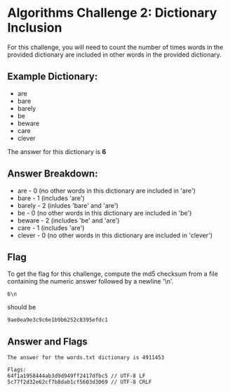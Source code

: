 # Algorithms Challenge 2: Dictionary Inclusion

For this challenge, you will need to count the number of times words in the provided dictionary are included in other words in the provided dictionary.

## Example Dictionary:
* are
* bare
* barely
* be
* beware
* care
* clever

The answer for this dictionary is **6**

## Answer Breakdown:
* are    - 0 (no other words in this dictionary are included in 'are')
* bare   - 1 (includes 'are')
* barely - 2 (inludes 'bare' and 'are')
* be     - 0 (no other words in this dictionary are included in 'be')
* beware - 2 (includes 'be' and 'are')
* care   - 1 (includes 'are')
* clever - 0 (no other words in this dictionary are included in 'clever')

## Flag
To get the flag for this challenge, compute the md5 checksum from a file containing the numeric answer followed by a newline '\n'.

```
6\n
```

should be

```
9ae0ea9e3c9c6e1b9b6252c8395efdc1
```

## Answer and Flags
```
The answer for the words.txt dictionary is 4911453

Flags:
64f1a1958444ab3d9d949ff2417dfbc5 // UTF-8 LF
5c77f2d32e62cf7b8dab1cf5603d3069 // UTF-8 CRLF
```